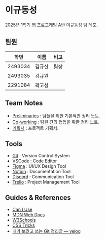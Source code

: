 # 이규동성
2025년 1학기 웹 프로그래밍 A반 이규동성 팀 레포.

## 팀원

|학번|이름|비고|
|--|--|--|
|2493034|김규산|팀장|
|2493035|김규원| |
|2291084|곽고성| |

## Team Notes

- [Preliminaries](materials/preliminaries.md) : 팀플을 위한 기본적인 정리 노트.
- [Co-working](materials/co-working.md) : 팀원 간의 협업을 위한 정리 노트.
- [기획서](materials/0527-기획서.pdf) : 프로젝트 기획서.

## Tools

- [Git](https://git-scm.com/) : Version Control System
- [VSCode](https://code.visualstudio.com/) : Code Editor
- [Figma](https://www.figma.com/) : UI/UX Design Tool
- [Notion](https://www.notion.so/) : Documentation Tool
- [Discord](https://discord.com/) : Communication Tool
- [Trello](https://trello.com/) : Project Management Tool

## Guides & References

- [Can I Use](https://caniuse.com/)
- [MDN Web Docs](https://developer.mozilla.org/ko/)
- [W3Schools](https://www.w3schools.com/)
- [CSS Tricks](https://css-tricks.com/)
- [내가 보려고 쓰는 Git 정리글 — velog](https://velog.io/@oseo/Git-%EB%82%B4%EA%B0%80-%EB%B3%B4%EB%A0%A4%EA%B3%A0-%EC%93%B0%EB%8A%94-%EA%B9%83-%EC%A0%95%EB%A6%AC-%EA%B8%80)

